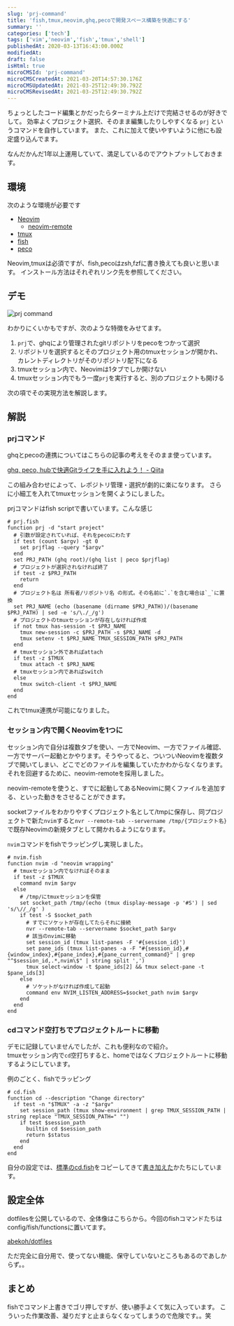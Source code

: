 ```yaml
---
slug: 'prj-command'
title: 'fish,tmux,neovim,ghq,pecoで開発スペース構築を快適にする'
summary: ''
categories: ['tech']
tags: ['vim','neovim','fish','tmux','shell']
publishedAt: 2020-03-13T16:43:00.000Z
modifiedAt: 
draft: false
isHtml: true
microCMSId: 'prj-command'
microCMSCreatedAt: 2021-03-20T14:57:30.176Z
microCMSUpdatedAt: 2021-03-25T12:49:30.792Z
microCMSRevisedAt: 2021-03-25T12:49:30.792Z
---
```

<p>ちょっとしたコード編集とかだったらターミナル上だけで完結させるのが好きでして。
効率よくプロジェクト選択、そのまま編集したりしやすくなる <code>prj</code> というコマンドを自作しています。
また、これに加えて使いやすいように他にも設定盛り込んでます。</p>
<p>なんだかんだ1年以上運用していて、満足しているのでアウトプットしておきます。</p>
<h2 id="環境">環境</h2>
<p>次のような環境が必要です</p>
<ul>
<li><a href="https://github.com/neovim/neovim">Neovim</a><ul>
<li><a href="https://github.com/mhinz/neovim-remote">neovim-remote</a></li>
</ul>
</li>
<li><a href="https://github.com/tmux/tmux">tmux</a></li>
<li><a href="https://fishshell.com/">fish</a></li>
<li><a href="https://github.com/peco/peco">peco</a></li>
</ul>
<p>Neovim,tmuxは必須ですが、fish,pecoはzsh,fzfに書き換えても良いと思います。
インストール方法はそれぞれリンク先を参照してください。</p>
<h2 id="デモ">デモ</h2>
<p><img src="/assets/prj-command.gif" alt="prj command"></p>
<p>わかりにくいかもですが、次のような特徴をみせてます。</p>
<ol>
<li><code>prj</code>で、ghqにより管理されたgitリポジトリをpecoをつかって選択</li>
<li>リポジトリを選択するとそのプロジェクト用のtmuxセッションが開かれ、カレントディレクトリがそのリポジトリ配下になる</li>
<li>tmuxセッション内で、Neovimは1タブでしか開けない</li>
<li>tmuxセッション内でもう一度<code>prj</code>を実行すると、別のプロジェクトも開ける</li>
</ol>
<p>次の項でその実現方法を解説します。</p>
<h2 id="解説">解説</h2>
<h3 id="prjコマンド">prjコマンド</h3>
<p>ghqとpecoの連携についてはこちらの記事の考えをそのまま使っています。</p>
<p><a href="https://qiita.com/itkrt2y/items/0671d1f48e66f21241e2">ghq, peco, hubで快適Gitライフを手に入れよう！ - Qiita</a></p>
<p>この組み合わせによって、レポジトリ管理・選択が劇的に楽になります。
さらに小細工を入れてtmuxセッションを開くようにしました。</p>
<p>prjコマンドはfish scriptで書いています。こんな感じ</p>


```fish
# prj.fish
function prj -d "start project"
  # 引数が設定されていれば、それをpecoにわたす
  if test (count $argv) -gt 0
    set prjflag --query "$argv"
  end
  set PRJ_PATH (ghq root)/(ghq list | peco $prjflag)
  # プロジェクトが選択されなければ終了
  if test -z $PRJ_PATH
    return
  end
  # プロジェクト名は 所有者/リポジトリ名 の形式。その名前に`.`を含む場合は`_`に置換
  set PRJ_NAME (echo (basename (dirname $PRJ_PATH))/(basename $PRJ_PATH) | sed -e 's/\./_/g')
  # プロジェクトのtmuxセッションが存在しなければ作成
  if not tmux has-session -t $PRJ_NAME
    tmux new-session -c $PRJ_PATH -s $PRJ_NAME -d
    tmux setenv -t $PRJ_NAME TMUX_SESSION_PATH $PRJ_PATH
  end
  # tmuxセッション外であればattach
  if test -z $TMUX
    tmux attach -t $PRJ_NAME
  # tmuxセッション内であればswitch
  else
    tmux switch-client -t $PRJ_NAME
  end
end

```


<p>これでtmux連携が可能になりました。</p>
<h3 id="セッション内で開くneovimを1つに">セッション内で開くNeovimを1つに</h3>
<p>セッション内で自分は複数タブを使い、一方でNeovim、一方でファイル確認、一方でサーバー起動とかやります。そうやってると、ついついNeovimを複数タブで開いてしまい、どこでどのファイルを編集していたかわからなくなります。<br>それを回避するために、neovim-remoteを採用しました。</p>
<p>neovim-remoteを使うと、すでに起動してあるNeovimに開くファイルを追加する、といった動きをさせることができます。</p>
<p>socketファイルをわかりやすくプロジェクト名として/tmpに保存し、同プロジェクトで新た<code>nvim</code>すると<code>nvr --remote-tab --servername /tmp/{プロジェクト名}</code>で既存Neovimの新規タブとして開かれるようになります。</p>
<p><code>nvim</code>コマンドをfishでラッピングし実現しました。</p>


```fish
# nvim.fish
function nvim -d "neovim wrapping"
  # tmuxセッション内でなければそのまま
  if test -z $TMUX
    command nvim $argv
  else
    # /tmp/にtmuxセッションを保管
    set socket_path /tmp/(echo (tmux display-message -p '#S') | sed 's/\//_/g' )
    if test -S $socket_path
      # すでにソケットが存在してたらそれに接続
      nvr --remote-tab --servername $socket_path $argv
      # 該当のnvimに移動
      set session_id (tmux list-panes -F '#{session_id}')
      set pane_ids (tmux list-panes -a -F "#{session_id},#{window_index},#{pane_index},#{pane_current_command}" | grep "^$session_id,.*,nvim\$" | string split ',')
      tmux select-window -t $pane_ids[2] && tmux select-pane -t $pane_ids[3]
    else
      # ソケットがなければ作成して起動
      command env NVIM_LISTEN_ADDRESS=$socket_path nvim $argv
    end
  end
end

```


<h3 id="cdコマンド空打ちでプロジェクトルートに移動">cdコマンド空打ちでプロジェクトルートに移動</h3>
<p>デモに記録していませんでしたが、これも便利なので紹介。<br>tmuxセッション内で<code>cd</code>空打ちすると、homeではなくプロジェクトルートに移動するようにしています。</p>
<p>例のごとく、fishでラッピング</p>


```fish
# cd.fish
function cd --description "Change directory"
  if test -n "$TMUX" -a -z "$argv"
    set session_path (tmux show-environment | grep TMUX_SESSION_PATH | string replace "TMUX_SESSION_PATH=" "")
    if test $session_path
      builtin cd $session_path
      return $status
    end
  end
end

```


<p>自分の設定では、<a href="https://github.com/fish-shell/fish-shell/blob/master/share/functions/cd.fish">標準のcd.fish</a>をコピーしてきて<a href="https://github.com/abekoh/dotfiles/blob/master/config/fish/functions/cd.fish">書き加えた</a>かたちにしています。</p>
<h2 id="設定全体">設定全体</h2>
<p>dotfilesを公開しているので、全体像はこちらから。今回のfishコマンドたちはconfig/fish/functionsに置いてます。</p>
<p><a href="https://github.com/abekoh/dotfiles">abekoh/dotfiles</a></p>
<p>ただ完全に自分用で、使ってない機能、保守していないところもあるのであしからず。。</p>
<h2 id="まとめ">まとめ</h2>
<p>fishでコマンド上書きでゴリ押しですが、使い勝手よくて気に入っています。
こういった作業改善、凝りだすと止まらなくなってしまうので危険です。。笑</p>

    